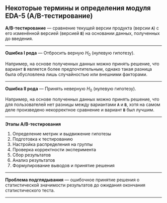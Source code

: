 ## Некоторые термины и определения модуля EDA-5 (A/B-тестирование) ##

**A/B-тестирование**&nbsp;&mdash; сравнение текущей версии продукта (версии
**`А`**) с его изменённой версией (версией **`B`**) на основании данных,
полученных до введения.

----

**Ошибка I рода**&nbsp;&mdash; Отбросить верную $H_0$ (нулевую гипотезу).

Например, на основе полученных данных можно принять решение, что вариант **`B`**
является более предпочтительным, однако такая разница была обусловлена лишь
случайностью или внешними факторами.

----

**Ошибка II рода**&nbsp;&mdash; Принять неверную $H_0$ (нулевую гипотезу).

Например, на основе полученных данных можно принять решение, что для
пользователей нет разницы между вариантами **`А`** и **`В`**, хотя на самом деле
произведено некорректное сравнение и вариант **`В`** был лучшим.

----

**Этапы A/B-тестирования**

1. Определение метрик и выдвижение гипотезы
2. Подготовка к тестированию
3. Настройка распределения на группы
4. Проверка корректности эксперимента
5. Сбор результатов
6. Анализ результатов
7. Формулирование выводов и принятие решения

----

**Проблема подглядывания**&nbsp;&mdash; ошибочное принятие решения о
статистической значимости результатов до ожидания окончания статистического
теста.

----
